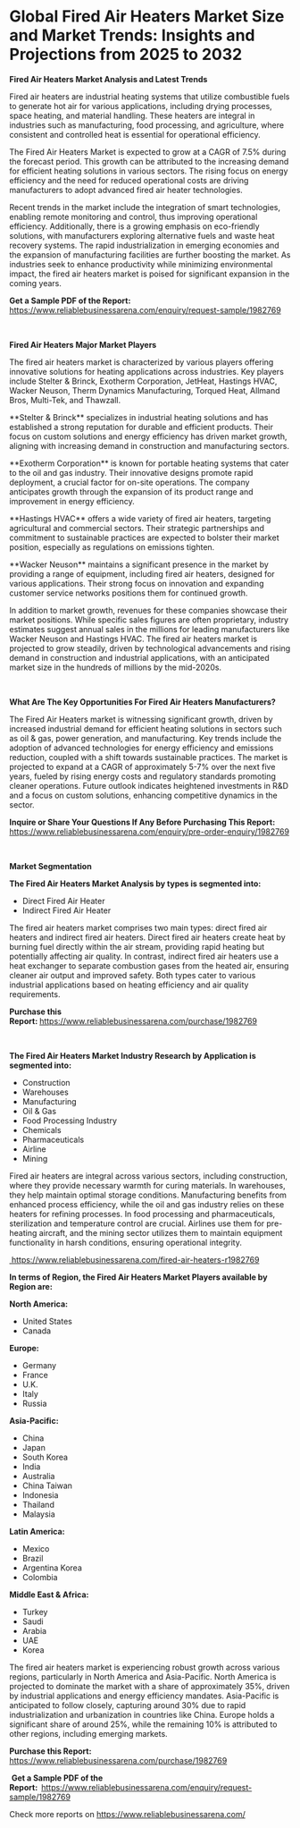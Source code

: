 <p><h1>Global Fired Air Heaters Market Size and Market Trends: Insights and Projections from 2025 to 2032</h1></p><p><strong>Fired Air Heaters Market Analysis and Latest Trends</strong></p>
<p><p>Fired air heaters are industrial heating systems that utilize combustible fuels to generate hot air for various applications, including drying processes, space heating, and material handling. These heaters are integral in industries such as manufacturing, food processing, and agriculture, where consistent and controlled heat is essential for operational efficiency.</p><p>The Fired Air Heaters Market is expected to grow at a CAGR of 7.5% during the forecast period. This growth can be attributed to the increasing demand for efficient heating solutions in various sectors. The rising focus on energy efficiency and the need for reduced operational costs are driving manufacturers to adopt advanced fired air heater technologies.</p><p>Recent trends in the market include the integration of smart technologies, enabling remote monitoring and control, thus improving operational efficiency. Additionally, there is a growing emphasis on eco-friendly solutions, with manufacturers exploring alternative fuels and waste heat recovery systems. The rapid industrialization in emerging economies and the expansion of manufacturing facilities are further boosting the market. As industries seek to enhance productivity while minimizing environmental impact, the fired air heaters market is poised for significant expansion in the coming years.</p></p>
<p><strong>Get a Sample PDF of the Report:&nbsp;</strong> <a href="https://www.reliablebusinessarena.com/enquiry/request-sample/1982769?utm_campaign=2795&utm_medium=2&utm_source=Github&utm_content=ia&utm_term=02032025&utm_id=fired-air-heaters">https://www.reliablebusinessarena.com/enquiry/request-sample/1982769</a></p>
<p>&nbsp;</p>
<p><strong>Fired Air Heaters Major Market Players</strong></p>
<p><p>The fired air heaters market is characterized by various players offering innovative solutions for heating applications across industries. Key players include Stelter & Brinck, Exotherm Corporation, JetHeat, Hastings HVAC, Wacker Neuson, Therm Dynamics Manufacturing, Torqued Heat, Allmand Bros, Multi-Tek, and Thawzall.</p><p>**Stelter & Brinck** specializes in industrial heating solutions and has established a strong reputation for durable and efficient products. Their focus on custom solutions and energy efficiency has driven market growth, aligning with increasing demand in construction and manufacturing sectors.</p><p>**Exotherm Corporation** is known for portable heating systems that cater to the oil and gas industry. Their innovative designs promote rapid deployment, a crucial factor for on-site operations. The company anticipates growth through the expansion of its product range and improvement in energy efficiency.</p><p>**Hastings HVAC** offers a wide variety of fired air heaters, targeting agricultural and commercial sectors. Their strategic partnerships and commitment to sustainable practices are expected to bolster their market position, especially as regulations on emissions tighten.</p><p>**Wacker Neuson** maintains a significant presence in the market by providing a range of equipment, including fired air heaters, designed for various applications. Their strong focus on innovation and expanding customer service networks positions them for continued growth.</p><p>In addition to market growth, revenues for these companies showcase their market positions. While specific sales figures are often proprietary, industry estimates suggest annual sales in the millions for leading manufacturers like Wacker Neuson and Hastings HVAC. The fired air heaters market is projected to grow steadily, driven by technological advancements and rising demand in construction and industrial applications, with an anticipated market size in the hundreds of millions by the mid-2020s.</p></p>
<p>&nbsp;</p>
<p><strong>What Are The Key Opportunities For Fired Air Heaters Manufacturers?</strong></p>
<p><p>The Fired Air Heaters market is witnessing significant growth, driven by increased industrial demand for efficient heating solutions in sectors such as oil & gas, power generation, and manufacturing. Key trends include the adoption of advanced technologies for energy efficiency and emissions reduction, coupled with a shift towards sustainable practices. The market is projected to expand at a CAGR of approximately 5-7% over the next five years, fueled by rising energy costs and regulatory standards promoting cleaner operations. Future outlook indicates heightened investments in R&D and a focus on custom solutions, enhancing competitive dynamics in the sector.</p></p>
<p><strong>Inquire or Share Your Questions If Any Before Purchasing This Report:</strong> <a href="https://www.reliablebusinessarena.com/enquiry/pre-order-enquiry/1982769?utm_campaign=2795&utm_medium=2&utm_source=Github&utm_content=ia&utm_term=02032025&utm_id=fired-air-heaters">https://www.reliablebusinessarena.com/enquiry/pre-order-enquiry/1982769</a></p>
<p>&nbsp;</p>
<p><strong>Market Segmentation</strong></p>
<p><strong>The Fired Air Heaters Market Analysis by types is segmented into:</strong></p>
<p><ul><li>Direct Fired Air Heater</li><li>Indirect Fired Air Heater</li></ul></p>
<p><p>The fired air heaters market comprises two main types: direct fired air heaters and indirect fired air heaters. Direct fired air heaters create heat by burning fuel directly within the air stream, providing rapid heating but potentially affecting air quality. In contrast, indirect fired air heaters use a heat exchanger to separate combustion gases from the heated air, ensuring cleaner air output and improved safety. Both types cater to various industrial applications based on heating efficiency and air quality requirements.</p></p>
<p><strong>Purchase this Report:&nbsp;</strong><a href="https://www.reliablebusinessarena.com/purchase/1982769?utm_campaign=2795&utm_medium=2&utm_source=Github&utm_content=ia&utm_term=02032025&utm_id=fired-air-heaters">https://www.reliablebusinessarena.com/purchase/1982769</a></p>
<p>&nbsp;</p>
<p><strong>The Fired Air Heaters Market Industry Research by Application is segmented into:</strong></p>
<p><ul><li>Construction</li><li>Warehouses</li><li>Manufacturing</li><li>Oil & Gas</li><li>Food Processing Industry</li><li>Chemicals</li><li>Pharmaceuticals</li><li>Airline</li><li>Mining</li></ul></p>
<p><p>Fired air heaters are integral across various sectors, including construction, where they provide necessary warmth for curing materials. In warehouses, they help maintain optimal storage conditions. Manufacturing benefits from enhanced process efficiency, while the oil and gas industry relies on these heaters for refining processes. In food processing and pharmaceuticals, sterilization and temperature control are crucial. Airlines use them for pre-heating aircraft, and the mining sector utilizes them to maintain equipment functionality in harsh conditions, ensuring operational integrity.</p></p>
<p><a href="https://www.reliablebusinessarena.com/fired-air-heaters-r1982769?utm_campaign=2795&utm_medium=2&utm_source=Github&utm_content=ia&utm_term=02032025&utm_id=fired-air-heaters">&nbsp;https://www.reliablebusinessarena.com/fired-air-heaters-r1982769</a></p>
<p><strong>In terms of Region, the Fired Air Heaters Market Players available by Region are:</strong></p>
<p>
    <p> <strong> North America: </strong>
        <ul>
            <li>United States</li>
            <li>Canada</li>
        </ul>
        </p> 
    <p> <strong> Europe: </strong>
        <ul>
            <li>Germany</li>
            <li>France</li>
            <li>U.K.</li>
            <li>Italy</li>
            <li>Russia</li>
        </ul>
        </p> 
    <p> <strong> Asia-Pacific: </strong>
        <ul>
            <li>China</li>
            <li>Japan</li>
            <li>South Korea</li>
            <li>India</li>
            <li>Australia</li>
            <li>China Taiwan</li>
            <li>Indonesia</li>
            <li>Thailand</li>
            <li>Malaysia</li>
        </ul>
        </p> 
    <p> <strong> Latin America: </strong>
        <ul>
            <li>Mexico</li>
            <li>Brazil</li>
            <li>Argentina Korea</li>
            <li>Colombia</li>
        </ul>
        </p> 
    <p> <strong> Middle East & Africa: </strong>
        <ul>
            <li>Turkey</li>
            <li>Saudi</li>
            <li>Arabia</li>
            <li>UAE</li>
            <li>Korea</li>
        </ul>
    </p>
    </p>
<p><p>The fired air heaters market is experiencing robust growth across various regions, particularly in North America and Asia-Pacific. North America is projected to dominate the market with a share of approximately 35%, driven by industrial applications and energy efficiency mandates. Asia-Pacific is anticipated to follow closely, capturing around 30% due to rapid industrialization and urbanization in countries like China. Europe holds a significant share of around 25%, while the remaining 10% is attributed to other regions, including emerging markets.</p></p>
<p><strong>Purchase this Report: </strong><a href="https://www.reliablebusinessarena.com/purchase/1982769?utm_campaign=2795&utm_medium=2&utm_source=Github&utm_content=ia&utm_term=02032025&utm_id=fired-air-heaters">https://www.reliablebusinessarena.com/purchase/1982769</a></p>
<p>&nbsp;<strong>Get a Sample PDF of the Report:&nbsp;&nbsp;</strong><a href="https://www.reliablebusinessarena.com/enquiry/request-sample/1982769?utm_campaign=2795&utm_medium=2&utm_source=Github&utm_content=ia&utm_term=02032025&utm_id=fired-air-heaters">https://www.reliablebusinessarena.com/enquiry/request-sample/1982769</a></p>
<p><strong></strong></p>
<p>Check more reports on <a href="https://www.reliablebusinessarena.com/?utm_campaign=2795&utm_medium=2&utm_source=Github&utm_content=ia&utm_term=02032025&utm_id=fired-air-heaters">https://www.reliablebusinessarena.com/</a></p>